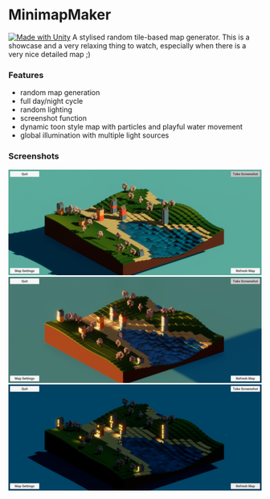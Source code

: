 # MinimapMaker

[![Made with Unity](https://img.shields.io/badge/Made%20with-Unity-57b9d3.svg?style=flat&logo=unity)](https://unity3d.com)
A stylised random tile-based map generator.
This is a showcase and a very relaxing thing to watch, especially when there is a very nice detailed map ;)

### Features
- random map generation
- full day/night cycle
- random lighting
- screenshot function
- dynamic toon style map with particles and playful water movement
- global illumination with multiple light sources 

### Screenshots

![screenshot1](./samples/screenshot1.png)
![screenshot2](./samples/screenshot0.png)
![screenshot3](<./samples/Screenshot (7).png>)
